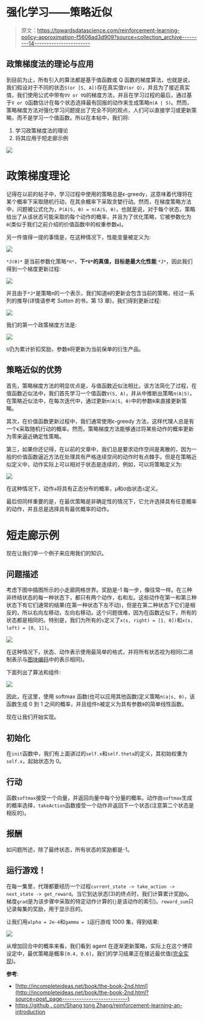 # 强化学习——策略近似

> 原文：<https://towardsdatascience.com/reinforcement-learning-policy-approximation-f5606ad3d909?source=collection_archive---------14----------------------->

## 政策梯度法的理论与应用

到目前为止，所有引入的算法都是基于值函数或 Q 函数的梯度算法，也就是说，我们假设对于不同的状态`S(or [S, A])`存在真实值`V(or Q)`，并且为了接近真实值，我们使用公式中带有`∇V or ∇Q`的梯度方法，并且在学习过程的最后，通过基于`V or Q`函数估计在每个状态选择最有回报的动作来生成策略`π(A | S)`。然而，策略梯度方法对强化学习问题提出了完全不同的观点，人们可以直接学习或更新策略，而不是学习一个值函数。所以在本帖中，我们将:

1.  学习政策梯度法的理论
2.  将其应用于短走廊示例

![](img/315aaf7141d2ea22b3943d57a244db1c.png)

# 政策梯度理论

记得在以前的帖子中，学习过程中使用的策略总是ϵ-greedy，这意味着代理将在某个概率下采取随机行动，在其余概率下采取贪婪行动。然而，在梯度策略方法中，问题被公式化为，`P(A|S, θ) = π(A|S, θ)`，也就是说，对于每个状态，策略给出了从该状态可能采取的每个动作的概率，并且为了优化策略，它被参数化为`θ`(类似于我们之前介绍的价值函数中的权重参数`w`)。

另一件值得一提的事情是，在这种情况下，性能变量被定义为:

![](img/8ec0eb57e4f82e2089c1597a107186c6.png)

`*J(θ)*` 是当前参数化策略`*π*`、**下`*V*`的真值，目标是最大化性能** `*J*`，因此我们得到一个梯度更新过程:

![](img/ae4272e1f3fe1f1ba9547a17126c083c.png)

并且由于`*J*`是策略`π`的一个表示，我们知道`θ`的更新会包含当前的策略，经过一系列的推导(详情请参考 Sutton 的书，第 13 章)，我们得到更新过程:

![](img/529bd55f7f2056ed1662aa0ef6d60125.png)

我们的第一个政策梯度方法是:

![](img/17ba07556c9420a8e0fc4fe7a0fcbfec.png)

`G`仍为累计折扣奖励，参数`θ`将更新为当前保单的衍生产品。

## 策略近似的优势

首先，策略梯度方法的明显优点是，与值函数近似法相比，该方法简化了过程，在值函数近似法中，我们首先学习一个值函数`V(S, A)`，并从中推断出策略`π(A|S)`，在策略近似法中，在每次迭代中，通过更新`π(A|S, θ)`中的参数`θ`来直接更新策略。

其次，在价值函数更新过程中，我们通常使用ϵ-greedy 方法，这样代理人总是有一个ϵ采取随机行动的概率。然而，策略梯度方法能够通过将某些动作的概率更新为零来逼近确定性策略。

第三，如果你还记得，在以前的文章中，我们总是要求动作空间是离散的，因为一般的价值函数逼近方法在处理具有严格连续空间的动作时有点棘手。但是在策略近似定义中，动作实际上可以相对于状态是连续的，例如，可以将策略定义为:

![](img/f5c833d890183f59e94c537c5a12b388.png)

在这种情况下，动作`a`将具有正态分布的概率，μ和σ由状态`s`定义。

最后但同样重要的是，在最优策略是非确定性的情况下，它允许选择具有任意概率的动作，并且总是选择具有最优概率的动作。

# 短走廊示例

现在让我们举一个例子来应用我们的知识。

## 问题描述

考虑下图中插图所示的小走廊网格世界。奖励是-1 每一步，像往常一样。在三种非终结状态的每一种状态下，都只有两个动作，右和左。这些动作在第一和第三种状态下有它们通常的结果(在第一种状态下左不动)，但是在第二种状态下它们是相反的，所以右向左移动，左向右移动。这个问题很难，因为在函数近似下，所有的状态都是相同的。特别是，我们为所有的`s`定义了`x(s, right) = [1, 0])`和`x(s, left) = [0, 1])`。

![](img/468541014da20d9c90a7cfb964a52abd.png)

在这种情况下，状态、动作表示使用最简单的格式，并将所有状态视为相同(二进制表示与[图块编码](/reinforcement-learning-tile-coding-implementation-7974b600762b)中的表示相同)。

下面列出了算法和组件:

![](img/7f6f0ecc41b7886163bcdcd8f5438685.png)

因此，在这里，使用 softmax 函数(也可以应用其他函数)定义策略`π(a|s, θ)`，该函数生成 0 到 1 之间的概率，并且组件`h`被定义为具有参数`θ`的简单线性函数。

现在让我们开始实现。

## 初始化

在`init`函数中，我们有上面讲过的`self.x`和`self.theta`的定义，其初始权重为`self.x`，起始状态为 0。

## 行动

函数`softmax`接受一个向量，并返回向量中每个分量的概率。动作由`softmax`生成的概率选择，`takeAction`函数接受一个动作并返回下一个状态(注意第二个状态是相反的)。

## 报酬

如问题所述，除了最终状态，所有状态的奖励都是-1。

## 运行游戏！

在每一集里，代理都要经历一个过程`current_state -> take_action -> next_state -> get_reward`。当它到达状态(3)的终点时，我们计算累计奖励`G`。梯度`grad`是为该步骤中采取的特定动作计算的(`j`是该动作的索引)。`reward_sum`只记录每集的奖励，用于显示目的。

让我们用`alpha = 2e-4`和`gamma = 1`运行游戏 1000 集，得到结果:

![](img/f257a75d2c7433da0ddaf57d06342fcd.png)

从增加回合中的概率来看，我们看到 agent 在逐渐更新策略，实际上在这个博弈设定中，最优策略是概率`[0.4, 0.6]`，我们的学习结果正在接近最优值([完全实现](https://github.com/MJeremy2017/Reinforcement-Learning-Implementation/blob/master/ShortCorridor/ShortCorridor.py))。

**参考**:

*   [http://incompleteideas.net/book/the-book-2nd.html](http://incompleteideas.net/book/the-book-2nd.html?source=post_page---------------------------)
*   [https://github . com/Shang tong Zhang/reinforcement-learning-an-introduction](https://github.com/ShangtongZhang/reinforcement-learning-an-introduction)